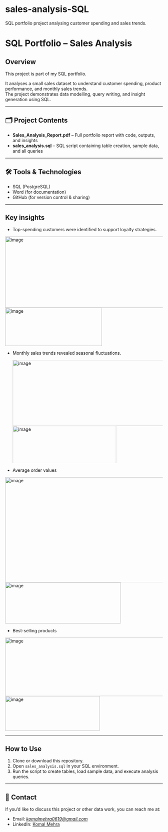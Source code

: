 # sales-analysis-SQL
SQL portfolio project analysing customer spending and sales trends.

# SQL Portfolio – Sales Analysis
##  Overview
This project is part of my SQL portfolio.  

It analyses a small sales dataset to understand customer spending, product performance, and monthly sales trends.  
The project demonstrates data modelling, query writing, and insight generation using SQL.

---

## 🗂️ Project Contents
- **Sales_Analysis_Report.pdf** – Full portfolio report with code, outputs, and insights  
- **sales_analysis.sql** – SQL script containing table creation, sample data, and all queries

---

## 🛠️ Tools & Technologies
- SQL (PostgreSQL)  
- Word (for documentation)  
- GitHub (for version control & sharing)

---

##   Key insights

- Top-spending customers were identified to support loyalty strategies.

 <img width="647" height="228" alt="image" src="https://github.com/user-attachments/assets/944f9dfc-9e9e-4228-9076-8b0348fad86b" />
 <img width="309" height="122" alt="image" src="https://github.com/user-attachments/assets/63c6dfa5-e61f-42d4-8dbf-d355caedbc2a" />

- Monthly sales trends revealed seasonal fluctuations.

  <img width="677" height="211" alt="image" src="https://github.com/user-attachments/assets/9348f874-238a-4ff6-965e-f215b88e3f3e" />
  <img width="331" height="119" alt="image" src="https://github.com/user-attachments/assets/29e65bd6-2670-4136-8b73-62f73f8b74ee" />

- Average order values

<img width="696" height="336" alt="image" src="https://github.com/user-attachments/assets/a97a2384-19e8-457e-9a17-ab468c38daf5" />
<img width="369" height="132" alt="image" src="https://github.com/user-attachments/assets/9549ef83-2ba7-47e6-9a95-5a808ac03df6" />

- Best-selling products

<img width="548" height="187" alt="image" src="https://github.com/user-attachments/assets/c9ba56c8-efa0-4dd8-9c53-a1e60cf22ba8" />
<img width="302" height="111" alt="image" src="https://github.com/user-attachments/assets/b2bfd6e2-6c64-480b-8b10-9771da8c3254" />

---

##  How to Use
1. Clone or download this repository.  
2. Open `sales_analysis.sql` in your SQL environment.  
3. Run the script to create tables, load sample data, and execute analysis queries.

---

## 📧 Contact
If you’d like to discuss this project or other data work, you can reach me at:
- Email: *komalmehra0619@gmail.com*
-  LinkedIn: [Komal Mehra](https://www.linkedin.com/in/komal-mehra19/)


